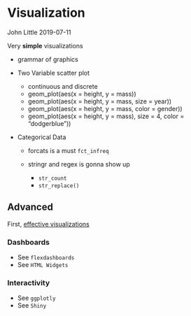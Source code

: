 Visualization
================
John Little
2019-07-11

<!-- README.md is autogenerated from README.Rmd.  Please only edit README.Rmd -->

Very **simple** visualizations

  - grammar of graphics

  - Two Variable scatter plot
    
      - continuous and discrete
      - geom\_plot(aes(x = height, y = mass))
      - geom\_plot(aes(x = height, y = mass, size = year))
      - geom\_plot(aes(x = height, y = mass, color = gender))
      - geom\_plot(aes(x = height, y = mass), size = 4, color =
        “dodgerblue”))

  - Categorical Data
    
      - forcats is a must `fct_infreq`
    
      - stringr and regex is gonna show up
        
          - `str_count`
          - `str_replace()`

## Advanced

First, [effective
visualizations](https://www.geckoboard.com/learn/data-literacy/data-visualization-tips/)

### Dashboards

  - See `flexdashboards`
  - See `HTML Widgets`

### Interactivity

  - See `ggplotly`
  - See `Shiny`
